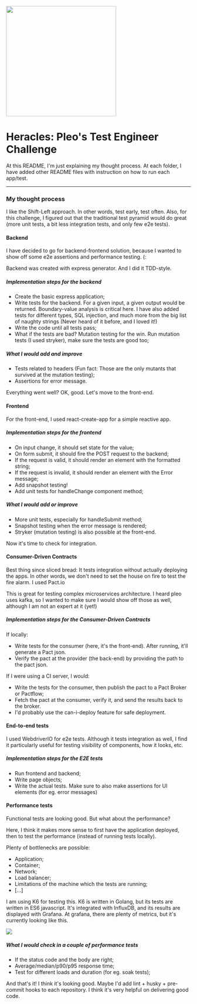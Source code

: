 <img src="https://upload.wikimedia.org/wikipedia/commons/4/48/Twelve_Labours_Altemps_Inv8642.jpg" height="300px"/>

# Heracles: Pleo's Test Engineer Challenge

At this README, I'm just explaining my thought process. At each folder, I have added other README files with instruction on how to run each app/test.

____________________________________

### My thought process

I like the Shift-Left approach. In other words, test early, test often. Also, for this challenge, I figured out that the traditional test pyramid would do great (more unit tests, a bit less integration tests, and only few e2e tests).

#### Backend

I have decided to go for backend-frontend solution, because I wanted to show off some e2e assertions and performance testing. (:

Backend was created with express generator. And I did it TDD-style.

##### Implementation steps for the backend
- Create the basic express application;
- Write tests for the backend. For a given input, a given output would be returned. Boundary-value analysis is critical here. I have also added tests for different types, SQL injection, and much more from the big list of naughty strings (Never heard of it before, and I loved it!)
- Write the code until all tests pass;
- What if the tests are bad? Mutation testing for the win. Run mutation tests (I used stryker), make sure the tests are good too;

##### What I would add and improve
- Tests related to headers (Fun fact: Those are the only mutants that survived at the mutation testing);
- Assertions for error message.

Everything went well? OK, good. Let's move to the front-end.

#### Frontend

For the front-end, I used react-create-app for a simple reactive app.

##### Implementation steps for the frontend
- On input change, it should set state for the value;
- On form submit, it should fire the POST request to the backend;
- If the request is valid, it should render an element with the formatted string;
- If the request is invalid, it should render an element with the Error message;
- Add snapshot testing!
- Add unit tests for handleChange component method;

##### What I would add or improve
- More unit tests, especially for handleSubmit method;
- Snapshot testing when the error message is rendered;
- Stryker (mutation testing) is also possible at the front-end.

Now it's time to check for integration.

#### Consumer-Driven Contracts

Best thing since sliced bread: It tests integration without actually deploying the apps. In other words, we don't need to set the house on fire to test the fire alarm. I used Pact.io

This is great for testing complex microservices architecture. I heard pleo uses kafka, so I wanted to make sure I would show off those as well, although I am not an expert at it (yet!)

##### Implementation steps for the Consumer-Driven Contracts

If locally:
- Write tests for the consumer (here, it's the front-end). After running, it'll generate a Pact json.
- Verify the pact at the provider (the back-end) by providing the path to the pact json.

If I were using a CI server, I would:
- Write the tests for the consumer, then publish the pact to a Pact Broker or Pactflow;
- Fetch the pact at the consumer, verify it, and send the results back to the broker.
- I'd probably use the can-i-deploy feature for safe deployment.

#### End-to-end tests

I used WebdriverIO for e2e tests. Although it tests integration as well, I find it particularly useful for testing visibility of components, how it looks, etc.

##### Implementation steps for the E2E tests

- Run frontend and backend;
- Write page objects;
- Write the actual tests. Make sure to also make assertions for UI elements (for eg. error messages)


#### Performance tests

Functional tests are looking good. But what about the performance?

Here, I think it makes more sense to first have the application deployed, then to test the performance (instead of running tests locally).
 
Plenty of bottlenecks are possible:
- Application;
- Container;
- Network;
- Load balancer;
- Limitations of the machine which the tests are running;
- [...]

I am using K6 for testing this. K6 is written in Golang, but its tests are written in ES6 javascript.
It's integrated with InfluxDB, and its results are displayed with Grafana. At grafana, there are plenty of metrics, but it's currently looking like this.

<img src="https://lukaruna.s3.us-east-2.amazonaws.com/1m-1k-ping.png"/>

##### What I would check in a couple of performance tests
- If the status code and the body are right;
- Average/median/p90/p95 response time;
- Test for different loads and duration (for eg. soak tests);


And that's it! I think it's looking good. Maybe I'd add lint + husky + pre-commit hooks to each repository. I think it's very helpful on delivering good code.


